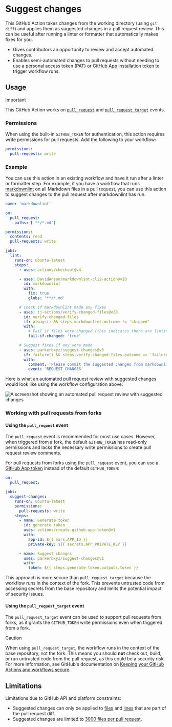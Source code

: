 # Suggest changes

This GitHub Action takes changes from the working directory (using `git diff`) and applies them as suggested changes in a pull request review. This can be useful after running a linter or formatter that automatically makes fixes for you.

- Gives contributors an opportunity to review and accept automated changes.
- Enables semi-automated changes to pull requests without needing to use a personal access token (PAT) or [GitHub App installation token](https://github.com/actions/create-github-app-token) to trigger workflow runs.

## Usage

> [!IMPORTANT]
> This GitHub Action works on [`pull_request`](https://docs.github.com/actions/using-workflows/events-that-trigger-workflows#pull_request) and [`pull_request_target`](https://docs.github.com/actions/using-workflows/events-that-trigger-workflows#pull_request_target) events.

### Permissions

When using the built-in `GITHUB_TOKEN` for authentication, this action requires write permissions for pull requests. Add the following to your workflow:

```yaml
permissions:
  pull-requests: write
```

### Example

You can use this action in an existing workflow and have it run after a linter or formatter step. For example, if you have a workflow that runs [markdownlint](https://github.com/DavidAnson/markdownlint) on all Markdown files in a pull request, you can use this action to suggest changes to the pull request after markdownlint has run.

```yaml
name: 'markdownlint'

on:
  pull_request:
    paths: ['**/*.md']

permissions:
  contents: read
  pull-requests: write

jobs:
  lint:
    runs-on: ubuntu-latest
    steps:
      - uses: actions/checkout@v4

      - uses: DavidAnson/markdownlint-cli2-action@v20
        id: markdownlint
        with:
          fix: true
          globs: '**/*.md'

      # Check if markdownlint made any fixes
      - uses: tj-actions/verify-changed-files@v20
        id: verify-changed-files
        if: always() && steps.markdownlint.outcome != 'skipped'
        with:
          # Fail if files were changed (this indicates there are linting errors to fix)
          fail-if-changed: 'true'

      # Suggest fixes if any were made
      - uses: parkerbxyz/suggest-changes@v3
        if: failure() && steps.verify-changed-files.outcome == 'failure'
        with:
          comment: 'Please commit the suggested changes from markdownlint.'
          event: 'REQUEST_CHANGES'
```

Here is what an automated pull request review with suggested changes would look like using the workflow configuration above:

<picture>
  <source media="(prefers-color-scheme: dark)" srcset="https://github.com/parkerbxyz/suggest-changes/assets/17183625/7657671b-35ba-4609-8031-8dc88a6e75e8">
  <img alt="A screenshot showing an automated pull request review with suggested changes" src="https://github.com/parkerbxyz/suggest-changes/assets/17183625/b59e0b60-162f-47ef-8c18-4e5ea11fb175">
</picture>

### Working with pull requests from forks

#### Using the `pull_request` event

The `pull_request` event is recommended for most use cases. However, when triggered from a fork, the default `GITHUB_TOKEN` has read-only permissions and lacks the necessary write permissions to create pull request review comments.

For pull requests from forks using the `pull_request` event, you can use a [GitHub App token](https://docs.github.com/apps/creating-github-apps/authenticating-with-a-github-app/making-authenticated-api-requests-with-a-github-app-in-a-github-actions-workflow) instead of the default `GITHUB_TOKEN`:

```yaml
on:
  pull_request:

jobs:
  suggest-changes:
    runs-on: ubuntu-latest
    permissions:
      pull-requests: write
    steps:
      - name: Generate token
        id: generate-token
        uses: actions/create-github-app-token@v1
        with:
          app-id: ${{ vars.APP_ID }}
          private-key: ${{ secrets.APP_PRIVATE_KEY }}

      - name: Suggest changes
        uses: parkerbxyz/suggest-changes@v1
        with:
          token: ${{ steps.generate-token.outputs.token }}
```

This approach is more secure than `pull_request_target` because the workflow runs in the context of the fork. This prevents untrusted code from accessing secrets from the base repository and limits the potential impact of security issues.

#### Using the `pull_request_target` event

The `pull_request_target` event can be used to support pull requests from forks, as it grants the `GITHUB_TOKEN` write permissions even when triggered from a fork.

> [!CAUTION]
> When using `pull_request_target`, the workflow runs in the context of the base repository, not the fork. This means you should **not** check out, build, or run untrusted code from the pull request, as this could be a security risk. For more information, see GitHub's documentation on [Keeping your GitHub Actions and workflows secure](https://securitylab.github.com/research/github-actions-preventing-pwn-requests).

## Limitations

Limitations due to GitHub API and platform constraints:

- Suggested changes can only be applied to [files](https://github.com/orgs/community/discussions/9099) and [lines](https://github.com/orgs/community/discussions/4452) that are part of the pull request diff.
- Suggested changes are limited to [3000 files per pull request](https://docs.github.com/rest/pulls/pulls?apiVersion=2022-11-28#list-pull-requests-files).
